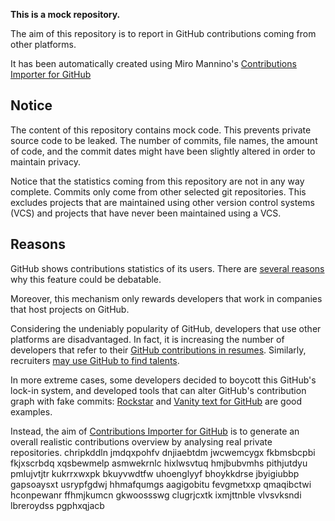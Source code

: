 **This is a mock repository.** 

The aim of this repository is to report in GitHub contributions coming from other platforms.

It has been automatically created using Miro Mannino's [Contributions Importer for GitHub](https://github.com/miromannino/contributions-importer-for-github)

## Notice

The content of this repository contains mock code. This prevents private source code to be leaked. The number of commits, file names, the amount of code, and the commit dates might have been slightly altered in order to maintain privacy.

Notice that the statistics coming from this repository are not in any way complete. Commits only come from other selected git repositories. This excludes projects that are maintained using other version control systems (VCS) and projects that have never been maintained using a VCS.

## Reasons

GitHub shows contributions statistics of its users. There are [several reasons](https://github.com/isaacs/github/issues/627) why this feature could be debatable.

Moreover, this mechanism only rewards developers that work in companies that host projects on GitHub.

Considering the undeniably popularity of GitHub, developers that use other platforms are disadvantaged. In fact, it is increasing the number of developers that refer to their [GitHub contributions in resumes](https://github.com/resume/resume.github.com). Similarly, recruiters [may use GitHub to find talents](https://www.socialtalent.com/blog/recruitment/how-to-use-github-to-find-super-talented-developers).

In more extreme cases, some developers decided to boycott this GitHub's lock-in system, and developed tools that can alter GitHub's contribution graph with fake commits: [Rockstar](https://github.com/avinassh/rockstar) and [Vanity text for GitHub](https://github.com/ihabunek/github-vanity) are good examples. 

Instead, the aim of [Contributions Importer for GitHub](https://github.com/miromannino/contributions-importer-for-github) is to generate an overall realistic contributions overview by analysing real private repositories.
chripkddln jmdqxpohfv dnjiaebtdm jwcwemcygx fkbmsbcpbi
fkjxscrbdq xqsbewmelp asmwekrnlc hixlwsvtuq hmjbubvmhs pithjutdyu pmlujvtjtr
kukrrxwxpk bkuyvwdtfw uhoenglyyf bhoykkdrse jbyigiubbp gapsoaysxt usrypfgdwj hhmafqumgs aagigobitu
fevgmetxxp qmaqibctwi hconpewanr ffhmjkumcn gkwoossswg clugrjcxtk ixmjttnble vlvsvksndi lbreroydss pgphxqjacb
